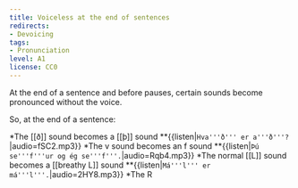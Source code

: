 ```yaml
---
title: Voiceless at the end of sentences
redirects:
- Devoicing
tags:
- Pronunciation
level: A1
license: CC0
---
```


At the end of a sentence and before pauses, certain sounds become pronounced without the voice.

So, at the end of a sentence:

*The [[ð]] sound becomes a [[þ]] sound
**{{listen|`Hva'''ð''' er a'''ð'''?`|audio=fSC2.mp3}}
*The v sound becomes an f sound
**{{listen|`Þú se'''f'''ur og ég se'''f'''.`|audio=Rqb4.mp3}}
*The normal [[L]] sound becomes a [[breathy L]] sound
**{{listen|`Má'''l''' er má'''l'''.`|audio=2HY8.mp3}}
*The R <Audio src="pron 8XT6.mp3" inline/> sound becomes a [[R#Breathy%20R|breathy R]] <Audio src="pron wd2h.mp3" inline/> sound
**{{listen|`Ég e'''r''' eins og ég e'''r'''.`|audio=fDpc.mp3}}
*The [[G#Soft%20G%20with%20the%20voice|soft G]] sound <Audio src="pron V-Qm.mp3" inline/>becomes the [[G#Soft G without the voice|soft throaty G]] sound <Audio src="pron f4FN.mp3" inline/>
**{{listen|`Lö'''g''' eru lö'''g'''.`|audio=I3Il.mp3}}
